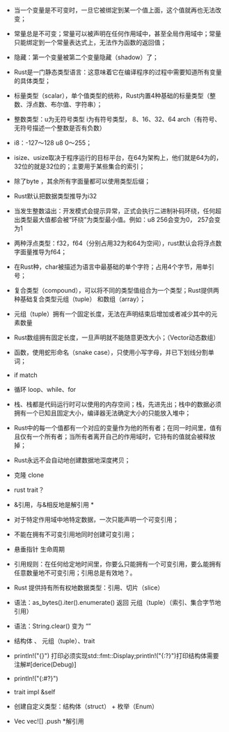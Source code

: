 ####
- 当一个变量是不可变时，一旦它被绑定到某一个值上面，这个值就再也无法改变；
- 常量总是不可变；常量可以被声明在任何作用域中，甚至全局作用域中；常量只能绑定到一个常量表达式上，无法作为函数的返回值；
- 隐藏：第一个变量被第二个变量隐藏（shadow）了；
- Rust是一门静态类型语言：这意味着它在编译程序的过程中需要知道所有变量的具体类型；

- 标量类型（scalar），单个值类型的统称，Rust内置4种基础的标量类型（整数、浮点数、布尔值、字符串）；
- 整数类型：u为无符号类型 i为有符号类型， 8、16、32、64 arch（有符号、无符号描述一个整数是否有负数）
- i8：-127～128   u8 0～255；
- isize、usize取决于程序运行的目标平台，在64为架构上，他们就是64为的，32位的就是32位的；主要用于某些集合的索引；
- 除了byte ，其余所有字面量都可以使用类型后缀；
- Rust默认把数据类型推导为i32
- 当发生整数溢出：开发模式会提示异常，正式会执行二进制补码环绕，任何超出类型最大值都会被“环绕”为类型最小值。例如：u8 256会变为0， 257会变为1
- 两种浮点类型：f32，f64（分别占用32为和64为空间），rust默认会将浮点数字面量推导为f64；
- 在Rust种，char被描述为语言中最基础的单个字符；占用4个字节，用单引号；

- 复合类型（compound），可以将不同的类型值组合为一个类型；Rust提供两种基础复合类型元组（tuple） 和数组（array）；
- 元组（tuple）拥有一个固定长度，无法在声明结束后增加或者减少其中的元素数量
- Rust数组拥有固定长度，一旦声明就不能随意更改大小；（Vector动态数组）
- 函数，使用蛇形命名（snake case），只使用小写字母，并已下划线分割单词；
- if match
- 循环 loop、while、for
- 栈、栈都是代码运行时可以使用的内存空间；栈，先进先出；栈中的数据必须拥有一个已知且固定大小，编译器无法确定大小的只能放入堆中；
- Rust中的每一个值都有一个对应的变量作为他的所有者；在同一时间里，值有且仅有一个所有者；当所有者离开自己的作用域时，它持有的值就会被释放掉；
- Rust永远不会自动地创建数据地深度拷贝；
- 克隆 clone
- rust trait？
- &引用，与&相反地是解引用 *
- 对于特定作用域中地特定数据，一次只能声明一个可变引用；
- 不能在拥有不可变引用地同时创建可变引用；
- 悬垂指针 生命周期
- 引用规则：在任何给定地时间里，你要么只能拥有一个可变引用，要么能拥有任意数量地不可变引用；引用总是有效地？。
- Rust 提供持有所有权地数据类型：引用、切片（slice）
- 语法：as_bytes().iter().enumerate() 返回 元组（tuple）（索引、集合字节地引用）
- 语法：String.clear() 变为 “”
- 结构体 、 元组（tuple）、trait
- println!("{}") 打印必须实现std::fmt::Display;println!("{:?}")打印结构体需要注解#[derice(Debug)] 
- println!("{:#?}")
- trait impl &self
- 创建自定义类型：结构体（struct） + 枚举（Enum）

- Vec<T> vec![]  .push *解引用
